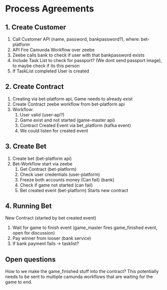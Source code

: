# Process Agreements

## 1. Create Customer
1. Call Customer API (name, password, bankpassword?), where: bet-platform
2. API Fire Camunda Workflow over zeebe
3. Zeebe calls bank to check if user with that bankpassword exists
4. Include Task List to check for passport? (We dont send passport image), to maybe check if its this person
5. If TaskList completed User is created

## 2. Create Contract
1. Creating via bet-platform api, Game needs to already exist
2. Create Contract zeebe workflow from bet-platform api
3. Workflow:
   1. User valid (user-api?)
   2. Game exist and not started (game-master api)
   3. Contract Created Event via bet_platform (kafka event)
   4. We could listen for created event

## 3. Create Bet
1. Create bet (bet-platform api)
2. Bet-Workflow start via zeebe
   1. Get Contract (bet-platform)
   2. Check user credentials (user-platform)
   3. Freeze both accounts money (Can fail) (bank)
   4. Check if game not started (can fail)
   5. Bet created event (bet-platform) Starts new contract

## 4. Running Bet
New Contract (started by bet created event)
   1. Wait for game to finish event (game_master fires game_finished event, open for discussion)
   2. Pay winner from looser (bank service)
   3. If bank payment fails -> tasklist?


## Open questions

How to we make the game_finished stuff into the contract? 
This potentially needs to be sent to multiple camunda workflows that are waiting for the game to end.